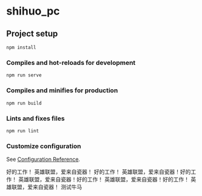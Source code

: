 # shihuo_pc

## Project setup
```
npm install
```

### Compiles and hot-reloads for development
```
npm run serve
```

### Compiles and minifies for production
```
npm run build
```

### Lints and fixes files
```
npm run lint
```

### Customize configuration
See [Configuration Reference](https://cli.vuejs.org/config/).

好的工作！ 英雄联盟，爱来自瓷器！
好的工作！ 英雄联盟，爱来自瓷器！好的工作！ 英雄联盟，爱来自瓷器！好的工作！ 英雄联盟，爱来自瓷器！好的工作！ 英雄联盟，爱来自瓷器！
测试牛马
